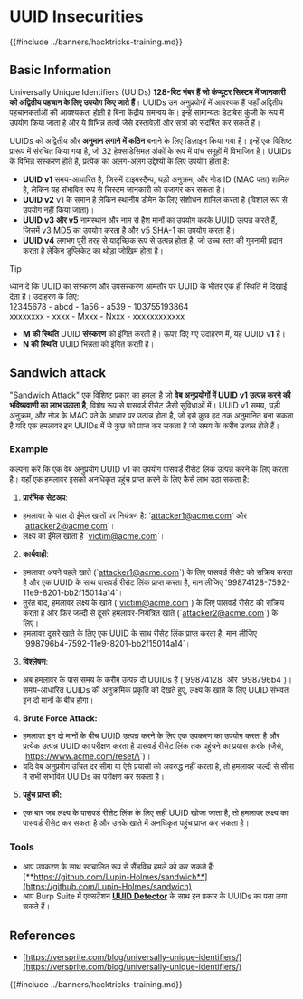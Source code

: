 # UUID Insecurities

{{#include ../banners/hacktricks-training.md}}

## Basic Information

Universally Unique Identifiers (UUIDs) **128-बिट नंबर हैं जो कंप्यूटर सिस्टम में जानकारी की अद्वितीय पहचान के लिए उपयोग किए जाते हैं**। UUIDs उन अनुप्रयोगों में आवश्यक हैं जहाँ अद्वितीय पहचानकर्ताओं की आवश्यकता होती है बिना केंद्रीय समन्वय के। इन्हें सामान्यतः डेटाबेस कुंजी के रूप में उपयोग किया जाता है और ये विभिन्न तत्वों जैसे दस्तावेज़ों और सत्रों को संदर्भित कर सकते हैं।

UUIDs को अद्वितीय और **अनुमान लगाने में कठिन** बनाने के लिए डिज़ाइन किया गया है। इन्हें एक विशिष्ट प्रारूप में संरचित किया गया है, जो 32 हेक्साडेसिमल अंकों के रूप में पांच समूहों में विभाजित है। UUIDs के विभिन्न संस्करण होते हैं, प्रत्येक का अलग-अलग उद्देश्यों के लिए उपयोग होता है:

- **UUID v1** समय-आधारित है, जिसमें टाइमस्टैम्प, घड़ी अनुक्रम, और नोड ID (MAC पता) शामिल है, लेकिन यह संभावित रूप से सिस्टम जानकारी को उजागर कर सकता है।
- **UUID v2** v1 के समान है लेकिन स्थानीय डोमेन के लिए संशोधन शामिल करता है (विशाल रूप से उपयोग नहीं किया जाता)।
- **UUID v3 और v5** नामस्थान और नाम से हैश मानों का उपयोग करके UUID उत्पन्न करते हैं, जिसमें v3 MD5 का उपयोग करता है और v5 SHA-1 का उपयोग करता है।
- **UUID v4** लगभग पूरी तरह से यादृच्छिक रूप से उत्पन्न होता है, जो उच्च स्तर की गुमनामी प्रदान करता है लेकिन डुप्लिकेट का थोड़ा जोखिम होता है।

> [!TIP]
> ध्यान दें कि UUID का संस्करण और उपसंस्करण आमतौर पर UUID के भीतर एक ही स्थिति में दिखाई देता है। उदाहरण के लिए:\
> 12345678 - abcd - 1a56 - a539 - 103755193864\
> xxxxxxxx - xxxx - Mxxx - Nxxx - xxxxxxxxxxxx
>
> - **M की स्थिति** UUID **संस्करण** को इंगित करती है। ऊपर दिए गए उदाहरण में, यह UUID v**1** है।
> - **N की स्थिति** UUID भिन्नता को इंगित करती है।

## Sandwich attack

"Sandwich Attack" एक विशिष्ट प्रकार का हमला है जो **वेब अनुप्रयोगों में UUID v1 उत्पन्न करने की भविष्यवाणी का लाभ उठाता है**, विशेष रूप से पासवर्ड रीसेट जैसी सुविधाओं में। UUID v1 समय, घड़ी अनुक्रम, और नोड के MAC पते के आधार पर उत्पन्न होता है, जो इसे कुछ हद तक अनुमानित बना सकता है यदि एक हमलावर इन UUIDs में से कुछ को प्राप्त कर सकता है जो समय के करीब उत्पन्न होते हैं।

### Example

कल्पना करें कि एक वेब अनुप्रयोग UUID v1 का उपयोग पासवर्ड रीसेट लिंक उत्पन्न करने के लिए करता है। यहाँ एक हमलावर इसको अनधिकृत पहुंच प्राप्त करने के लिए कैसे लाभ उठा सकता है:

1. **प्रारंभिक सेटअप**:

- हमलावर के पास दो ईमेल खातों पर नियंत्रण है: \`attacker1@acme.com\` और \`attacker2@acme.com\`।
- लक्ष्य का ईमेल खाता है \`victim@acme.com\`।

2. **कार्यवाही**:

- हमलावर अपने पहले खाते (\`attacker1@acme.com\`) के लिए पासवर्ड रीसेट को सक्रिय करता है और एक UUID के साथ पासवर्ड रीसेट लिंक प्राप्त करता है, मान लीजिए \`99874128-7592-11e9-8201-bb2f15014a14\`।
- तुरंत बाद, हमलावर लक्ष्य के खाते (\`victim@acme.com\`) के लिए पासवर्ड रीसेट को सक्रिय करता है और फिर जल्दी से दूसरे हमलावर-नियंत्रित खाते (\`attacker2@acme.com\`) के लिए।
- हमलावर दूसरे खाते के लिए एक UUID के साथ रीसेट लिंक प्राप्त करता है, मान लीजिए \`998796b4-7592-11e9-8201-bb2f15014a14\`।

3. **विश्लेषण**:

- अब हमलावर के पास समय के करीब उत्पन्न दो UUIDs हैं (\`99874128\` और \`998796b4\`)। समय-आधारित UUIDs की अनुक्रमिक प्रकृति को देखते हुए, लक्ष्य के खाते के लिए UUID संभवतः इन दो मानों के बीच होगा।

4. **Brute Force Attack:**

- हमलावर इन दो मानों के बीच UUID उत्पन्न करने के लिए एक उपकरण का उपयोग करता है और प्रत्येक उत्पन्न UUID का परीक्षण करता है पासवर्ड रीसेट लिंक तक पहुंचने का प्रयास करके (जैसे, \`https://www.acme.com/reset/\<generated-UUID>\`)।
- यदि वेब अनुप्रयोग उचित दर सीमा या ऐसे प्रयासों को अवरुद्ध नहीं करता है, तो हमलावर जल्दी से सीमा में सभी संभावित UUIDs का परीक्षण कर सकता है।

5. **पहुंच प्राप्त की:**

- एक बार जब लक्ष्य के पासवर्ड रीसेट लिंक के लिए सही UUID खोजा जाता है, तो हमलावर लक्ष्य का पासवर्ड रीसेट कर सकता है और उनके खाते में अनधिकृत पहुंच प्राप्त कर सकता है।

### Tools

- आप उपकरण के साथ स्वचालित रूप से सैंडविच हमले को कर सकते हैं: [**https://github.com/Lupin-Holmes/sandwich**](https://github.com/Lupin-Holmes/sandwich)
- आप Burp Suite में एक्सटेंशन [**UUID Detector**](https://portswigger.net/bappstore/65f32f209a72480ea5f1a0dac4f38248) के साथ इन प्रकार के UUIDs का पता लगा सकते हैं।

## References

- [https://versprite.com/blog/universally-unique-identifiers/](https://versprite.com/blog/universally-unique-identifiers/)

{{#include ../banners/hacktricks-training.md}}

